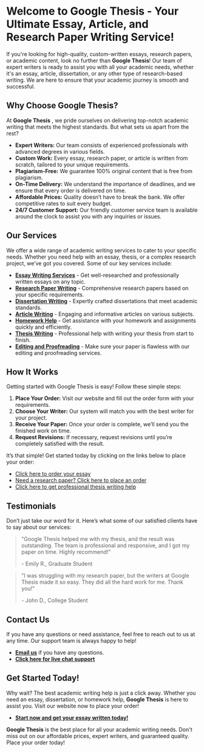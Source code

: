 # Welcome to Google Thesis - Your Ultimate Essay, Article, and Research Paper Writing Service!

If you're looking for high-quality, custom-written essays, research papers, or academic content, look no further than **Google Thesis**! Our team of expert writers is ready to assist you with all your academic needs, whether it's an essay, article, dissertation, or any other type of research-based writing. We are here to ensure that your academic journey is smooth and successful.

## Why Choose Google Thesis?

At **Google Thesis** , we pride ourselves on delivering top-notch academic writing that meets the highest standards. But what sets us apart from the rest?

- **Expert Writers:** Our team consists of experienced professionals with advanced degrees in various fields.
- **Custom Work:** Every essay, research paper, or article is written from scratch, tailored to your unique requirements.
- **Plagiarism-Free:** We guarantee 100% original content that is free from plagiarism.
- **On-Time Delivery:** We understand the importance of deadlines, and we ensure that every order is delivered on time.
- **Affordable Prices:** Quality doesn’t have to break the bank. We offer competitive rates to suit every budget.
- **24/7 Customer Support:** Our friendly customer service team is available around the clock to assist you with any inquiries or issues.

## Our Services

We offer a wide range of academic writing services to cater to your specific needs. Whether you need help with an essay, thesis, or a complex research project, we’ve got you covered. Some of our key services include:

- [**Essay Writing Services**](https://tinyurl.com/topessay?keyword=google+thesis) - Get well-researched and professionally written essays on any topic.
- [**Research Paper Writing**](https://tinyurl.com/topessay?keyword=google+thesis) - Comprehensive research papers based on your specific requirements.
- [**Dissertation Writing**](https://tinyurl.com/topessay?keyword=google+thesis) - Expertly crafted dissertations that meet academic standards.
- [**Article Writing**](https://tinyurl.com/topessay?keyword=google+thesis) - Engaging and informative articles on various subjects.
- [**Homework Help**](https://tinyurl.com/topessay?keyword=google+thesis) - Get assistance with your homework and assignments quickly and efficiently.
- [**Thesis Writing**](https://tinyurl.com/topessay?keyword=google+thesis) - Professional help with writing your thesis from start to finish.
- [**Editing and Proofreading**](https://tinyurl.com/topessay?keyword=google+thesis) - Make sure your paper is flawless with our editing and proofreading services.

## How It Works

Getting started with Google Thesis is easy! Follow these simple steps:

1. **Place Your Order:** Visit our website and fill out the order form with your requirements.
2. **Choose Your Writer:** Our system will match you with the best writer for your project.
3. **Receive Your Paper:** Once your order is complete, we’ll send you the finished work on time.
4. **Request Revisions:** If necessary, request revisions until you’re completely satisfied with the result.

It’s that simple! Get started today by clicking on the links below to place your order:

- [Click here to order your essay](https://tinyurl.com/topessay?keyword=google+thesis)
- [Need a research paper? Click here to place an order](https://tinyurl.com/topessay?keyword=google+thesis)
- [Click here to get professional thesis writing help](https://tinyurl.com/topessay?keyword=google+thesis)

## Testimonials

Don’t just take our word for it. Here’s what some of our satisfied clients have to say about our services:

> "Google Thesis helped me with my thesis, and the result was outstanding. The team is professional and responsive, and I got my paper on time. Highly recommend!"
> 
> <footer>- Emily R., Graduate Student</footer>

> "I was struggling with my research paper, but the writers at Google Thesis made it so easy. They did all the hard work for me. Thank you!"
> 
> <footer>- John D., College Student</footer>

## Contact Us

If you have any questions or need assistance, feel free to reach out to us at any time. Our support team is always happy to help!

- [**Email us**](mailto:support@googleservice.com) if you have any questions.
- [**Click here for live chat support**](https://tinyurl.com/topessay?keyword=google+thesis)

## Get Started Today!

Why wait? The best academic writing help is just a click away. Whether you need an essay, dissertation, or homework help, **Google Thesis** is here to assist you. Visit our website now to place your order!

- [**Start now and get your essay written today!**](https://tinyurl.com/topessay?keyword=google+thesis)

**Google Thesis** is the best place for all your academic writing needs. Don't miss out on our affordable prices, expert writers, and guaranteed quality. Place your order today!
